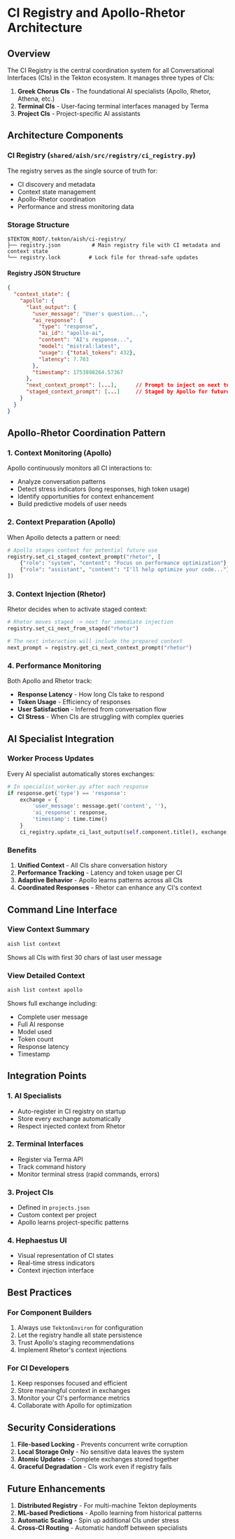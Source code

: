 # CI Registry and Apollo-Rhetor Architecture

## Overview

The CI Registry is the central coordination system for all Conversational Interfaces (CIs) in the Tekton ecosystem. It manages three types of CIs:

1. **Greek Chorus CIs** - The foundational AI specialists (Apollo, Rhetor, Athena, etc.)
2. **Terminal CIs** - User-facing terminal interfaces managed by Terma
3. **Project CIs** - Project-specific AI assistants

## Architecture Components

### CI Registry (`shared/aish/src/registry/ci_registry.py`)

The registry serves as the single source of truth for:
- CI discovery and metadata
- Context state management
- Apollo-Rhetor coordination
- Performance and stress monitoring data

### Storage Structure

```
$TEKTON_ROOT/.tekton/aish/ci-registry/
├── registry.json          # Main registry file with CI metadata and context state
└── registry.lock         # Lock file for thread-safe updates
```

#### Registry JSON Structure
```json
{
  "context_state": {
    "apollo": {
      "last_output": {
        "user_message": "User's question...",
        "ai_response": {
          "type": "response",
          "ai_id": "apollo-ai",
          "content": "AI's response...",
          "model": "mistral:latest",
          "usage": {"total_tokens": 432},
          "latency": 7.703
        },
        "timestamp": 1753898264.57367
      },
      "next_context_prompt": [...],      // Prompt to inject on next turn
      "staged_context_prompt": [...]     // Staged by Apollo for future use
    }
  }
}
```

## Apollo-Rhetor Coordination Pattern

### 1. Context Monitoring (Apollo)
Apollo continuously monitors all CI interactions to:
- Analyze conversation patterns
- Detect stress indicators (long responses, high token usage)
- Identify opportunities for context enhancement
- Build predictive models of user needs

### 2. Context Preparation (Apollo)
When Apollo detects a pattern or need:
```python
# Apollo stages context for potential future use
registry.set_ci_staged_context_prompt("rhetor", [
    {"role": "system", "content": "Focus on performance optimization"},
    {"role": "assistant", "content": "I'll help optimize your code..."}
])
```

### 3. Context Injection (Rhetor)
Rhetor decides when to activate staged context:
```python
# Rhetor moves staged -> next for immediate injection
registry.set_ci_next_from_staged("rhetor")

# The next interaction will include the prepared context
next_prompt = registry.get_ci_next_context_prompt("rhetor")
```

### 4. Performance Monitoring
Both Apollo and Rhetor track:
- **Response Latency** - How long CIs take to respond
- **Token Usage** - Efficiency of responses
- **User Satisfaction** - Inferred from conversation flow
- **CI Stress** - When CIs are struggling with complex queries

## AI Specialist Integration

### Worker Process Updates
Every AI specialist automatically stores exchanges:

```python
# In specialist_worker.py after each response
if response.get('type') == 'response':
    exchange = {
        'user_message': message.get('content', ''),
        'ai_response': response,
        'timestamp': time.time()
    }
    ci_registry.update_ci_last_output(self.component.title(), exchange)
```

### Benefits
1. **Unified Context** - All CIs share conversation history
2. **Performance Tracking** - Latency and token usage per CI
3. **Adaptive Behavior** - Apollo learns patterns across all CIs
4. **Coordinated Responses** - Rhetor can enhance any CI's context

## Command Line Interface

### View Context Summary
```bash
aish list context
```
Shows all CIs with first 30 chars of last user message

### View Detailed Context
```bash
aish list context apollo
```
Shows full exchange including:
- Complete user message
- Full AI response
- Model used
- Token count
- Response latency
- Timestamp

## Integration Points

### 1. AI Specialists
- Auto-register in CI registry on startup
- Store every exchange automatically
- Respect injected context from Rhetor

### 2. Terminal Interfaces
- Register via Terma API
- Track command history
- Monitor terminal stress (rapid commands, errors)

### 3. Project CIs
- Defined in `projects.json`
- Custom context per project
- Apollo learns project-specific patterns

### 4. Hephaestus UI
- Visual representation of CI states
- Real-time stress indicators
- Context injection interface

## Best Practices

### For Component Builders
1. Always use `TektonEnviron` for configuration
2. Let the registry handle all state persistence
3. Trust Apollo's staging recommendations
4. Implement Rhetor's context injections

### For CI Developers
1. Keep responses focused and efficient
2. Store meaningful context in exchanges
3. Monitor your CI's performance metrics
4. Collaborate with Apollo for optimization

## Security Considerations

1. **File-based Locking** - Prevents concurrent write corruption
2. **Local Storage Only** - No sensitive data leaves the system
3. **Atomic Updates** - Complete exchanges stored together
4. **Graceful Degradation** - CIs work even if registry fails

## Future Enhancements

1. **Distributed Registry** - For multi-machine Tekton deployments
2. **ML-based Predictions** - Apollo learning from historical patterns
3. **Automatic Scaling** - Spin up additional CIs under stress
4. **Cross-CI Routing** - Automatic handoff between specialists